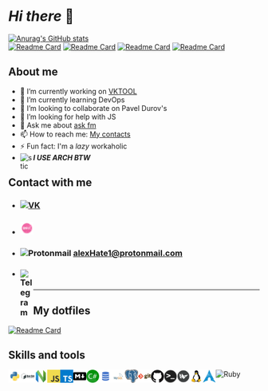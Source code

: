 # *Hi there* 👋

[![Anurag's GitHub stats](https://github-readme-stats.vercel.app/api?username=kotik06&show_icons=true&theme=github_dark)](https://github.com/kotik06)
<br />
[![Readme Card](https://github-readme-stats.vercel.app/api/pin/?username=kotik06&repo=VKTOOL&show_icons=true&theme=github_dark)](https://github.com/kotik06/VKTOOL)
[![Readme Card](https://github-readme-stats.vercel.app/api/pin/?username=kotik06&repo=SILENt&show_icons=true&theme=github_dark)](https://github.com/kotik06/SILENt)
[![Readme Card](https://github-readme-stats.vercel.app/api/pin/?username=kotik06&repo=vkbots&show_icons=true&theme=github_dark)](https://github.com/kotik06/vkbots)
[![Readme Card](https://github-readme-stats.vercel.app/api/pin/?username=kotik06&repo=gcoms&show_icons=true&theme=github_dark)](https://github.com/kotik06/gcoms)

## About me
- 🔭 I’m currently working on [VKTOOL](https://github.com/kotik06/VKTOOL)
- 🌱 I’m currently learning DevOps
- 👯 I’m looking to collaborate on Pavel Durov's
- 🤔 I’m looking for help with JS
- 💬 Ask me about [ask fm](https://ask.fm/sudoreboot)
- 📫 How to reach me: [My contacts](https://github.com/kotik06/#Contact-with-me)
- ⚡ Fun fact: I'm a *lazy* workaholic
-  *__I USE ARCH BTW__* <img align="left" alt="stic" width="26px" src="https://vk.com/sticker/1-50642-128" >

## Contact with me
  - ### [<img algin="left" alt="VK" width="26px" src="https://avatars.githubusercontent.com/u/1478241?s=200&v=4">](https://vk.com/sudoreboot)
  - ### [<img algin="left" alt ="OSU!" width="26px" src="https://raw.githubusercontent.com/ppy/osu/master/assets/lazer.png">](https://osu.ppy.sh/users/19204124)
  - ### <img algin="left" alt="Protonmail" width="26px" src="https://avatars.githubusercontent.com/u/6953970?s=200&v=4"> alexHate1@protonmail.com
  - ### [<img align="left" alt="Telegram" width="26px" src="https://avatars.githubusercontent.com/u/6113871?s=200&v=4" />](https://t.me/cyberivan_0)
  
---

## My dotfiles
[![Readme Card](https://github-readme-stats.vercel.app/api/pin/?username=zerocodex86&repo=dotfiles&show_icons=true&theme=ocean_dark)](https://github.com/zerocodex86/dotfiles)


## Skills and tools

<img align="left" alt="Python" width="26px" src="https://raw.githubusercontent.com/github/explore/80688e429a7d4ef2fca1e82350fe8e3517d3494d/topics/python/python.png" />


<img algin="left" width="26px" alt="Ruby" src="https://avatars.githubusercontent.com/u/210414?s=200&v=4">

<img align="left" alt="Bash" width="26px" src="https://raw.githubusercontent.com/github/explore/80688e429a7d4ef2fca1e82350fe8e3517d3494d/topics/bash/bash.png"/>

<img align="left" alt="Neovim" width="26px" src="https://raw.githubusercontent.com/github/explore/26674e638508ac4a4e113ee32d6755ebfa000569/topics/neovim/neovim.png" />

<img align="left" alt="JavaScript" width="26px" src="https://raw.githubusercontent.com/github/explore/80688e429a7d4ef2fca1e82350fe8e3517d3494d/topics/javascript/javascript.png" />

<img align="left" alt="TypeScript" width="26px" src="https://raw.githubusercontent.com/github/explore/80688e429a7d4ef2fca1e82350fe8e3517d3494d/topics/typescript/typescript.png" />

<img align="left" alt="Markdown" width="26px" src="https://raw.githubusercontent.com/github/explore/80688e429a7d4ef2fca1e82350fe8e3517d3494d/topics/markdown/markdown.png" />

<img align="left" alt="CSharp" width="26px" src="https://raw.githubusercontent.com/github/explore/80688e429a7d4ef2fca1e82350fe8e3517d3494d/topics/csharp/csharp.png" />

<img align="left" alt="SQL" width="26px" src="https://raw.githubusercontent.com/github/explore/80688e429a7d4ef2fca1e82350fe8e3517d3494d/topics/sql/sql.png" />

<img align="left" alt="MySQL" width="26px" src="https://raw.githubusercontent.com/github/explore/80688e429a7d4ef2fca1e82350fe8e3517d3494d/topics/mysql/mysql.png" />

<img align="left" alt="PostgeSQL" width="26px" src="https://raw.githubusercontent.com/github/explore/80688e429a7d4ef2fca1e82350fe8e3517d3494d/topics/postgresql/postgresql.png" />

<img align="left" alt="Git" width="26px" src="https://raw.githubusercontent.com/github/explore/80688e429a7d4ef2fca1e82350fe8e3517d3494d/topics/git/git.png" />

<img align="left" alt="GitHub" width="26px" src="https://raw.githubusercontent.com/github/explore/78df643247d429f6cc873026c0622819ad797942/topics/github/github.png" />

<img align="left" alt="Terminal" width="26px" src="https://raw.githubusercontent.com/github/explore/80688e429a7d4ef2fca1e82350fe8e3517d3494d/topics/terminal/terminal.png" />

<img align="left" alt="Kivy" width="26px" src="https://raw.githubusercontent.com/github/explore/5d823171791ab9e6bc894aea5b350c996febf511/topics/kivy/kivy.png" />

<img align="left" alt="Linux" width="26px" src="https://raw.githubusercontent.com/github/explore/56a826d05cf762b2b50ecbe7d492a839b04f3fbf/topics/linux/linux.png" />

<img align="left" alt="ARCH" width="26px" src="https://raw.githubusercontent.com/github/explore/7b8474be525e3f210d3c8d60a32beca4bfc2895b/topics/archlinux/archlinux.png" />


